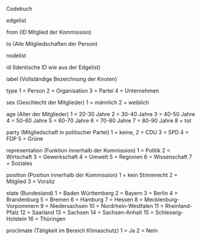 Codebuch


edgelist

from
(ID Mitglied der Kommission)

to
(Alle Mitgliedschaften der Person)


nodelist

id
(Identische ID wie aus der Edgelist)

label
(Vollständige Bezeichnung der Knoten)

type
1 = Person 2 = Organisation 3 = Partei 4 = Unternehmen

sex
(Geschlecht der Mitglieder)
1 = männlich 2 = weiblich

age
(Alter der Mitglieder)
1 = 20-30 Jahre 2 = 30-40 Jahre 3 = 40-50 Jahre 4 = 50-60 Jahre 5 = 60-70 Jahre 6 = 70-80 Jahre 7 = 80-90 Jahre 8 = tot

party
(Mitgliedschaft in politischer Partei)
1 = keine, 2 = CDU 3 = SPD 4 = FDP 5 = Grüne

representation
(Funktion innerhalb der Kommission)
1 = Politik 2 = Wirtschaft 3 = Gewerkschaft 4 = Umwelt 5 = Regionen 6 = Wissenschaft 7 = Soziales

position
(Position innerhalb der Kommission)
1 = kein Stimmrecht 2 = Mitglied 3 = Vorsitz

state
(Bundesland)
1 = Baden Württemberg 2 = Bayern 3 = Berlin 4 = Brandenburg 5 = Bremen 6 = Hamburg 7 = Hessen 8 = Mecklenburg-Vorpommern 9 = Niedersachsen 10 = Nordrhein-Westfalen 11 = Rheinland-Pfalz 12 = Saarland 13 = Sachsen 14 = Sachsen-Anhalt 15 = Schleswig-Holstein 16 = Thüringen

proclimate
(Tätigkeit im Bereich Klimaschutz)
1 = Ja 2 = Nein
